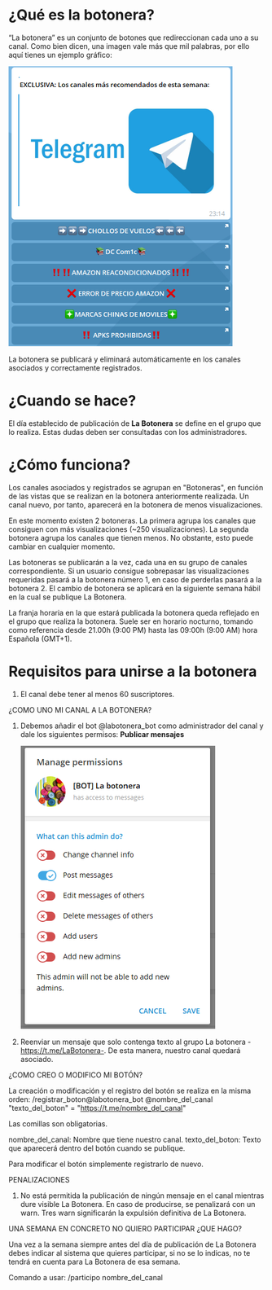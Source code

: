 # ¿Qué es la botonera?
“La botonera” es un conjunto de botones que redireccionan cada uno a su canal.
Como bien dicen, una imagen vale más que mil palabras, por ello aquí tienes un ejemplo gráfico:

![La Botonera](/media/botonera.png)

La botonera se publicará y eliminará automáticamente en los canales asociados y correctamente registrados.

# ¿Cuando se hace?

El día establecido de publicación de **La Botonera** se define en el grupo que lo realiza. Estas dudas deben ser consultadas con los administradores.

# ¿Cómo funciona?

Los canales asociados y registrados se agrupan en "Botoneras", en función de las vistas que se realizan en la botonera anteriormente realizada. Un canal nuevo, por tanto, aparecerá en la botonera de menos visualizaciones.

En este momento existen 2 botoneras. La primera agrupa los canales que consiguen con más visualizaciones (~250 visualizaciones). La segunda botonera agrupa los canales que tienen menos. No obstante, esto puede cambiar en cualquier momento.

Las botoneras se publicarán a la vez, cada una en su grupo de canales correspondiente. Si un usuario consigue sobrepasar 
las visualizaciones requeridas pasará a la botonera número 1, en caso de perderlas pasará a la botonera 2. El cambio de 
botonera se aplicará en la siguiente semana hábil en la cual se publique La Botonera.

La franja horaria en la que estará publicada la botonera queda reflejado en el grupo que realiza la botonera. Suele ser en horario nocturno, tomando como referencia desde 21.00h (9:00 PM) hasta las 09:00h (9:00 AM) hora Española (GMT+1).


# Requisitos para unirse a la botonera

1. El canal debe tener al menos 60 suscriptores.


¿COMO UNO MI CANAL A LA BOTONERA?

1. Debemos añadir el bot @labotonera_bot como administrador del canal y dale los siguientes permisos: **Publicar mensajes**
    
    ![Permisos necesarios](/media/permisos_labotonera_bot.PNG)

2. Reenviar un mensaje que solo contenga texto al grupo La botonera -https://t.me/LaBotonera-. De esta manera,
nuestro canal quedará asociado.


¿COMO CREO O MODIFICO MI BOTÓN?

La creación o modificación y el registro del botón se realiza en la misma orden:
/registrar_boton@labotonera_bot @nombre_del_canal "texto_del_boton" = "https://t.me/nombre_del_canal"

Las comillas son obligatorias.

nombre_del_canal: Nombre que tiene nuestro canal.
texto_del_boton: Texto que aparecerá dentro del botón cuando se publique.

Para modificar el botón simplemente registrarlo de nuevo.


PENALIZACIONES

1. No está permitida la publicación de ningún mensaje en el canal mientras dure visible La Botonera. En caso de producirse,
se penalizará con un warn. Tres warn significarán la expulsión definitiva de La Botonera.


UNA SEMANA EN CONCRETO NO QUIERO PARTICIPAR ¿QUE HAGO?

Una vez a la semana siempre antes del día de publicación de La Botonera debes indicar al sistema que quieres participar,
si no se lo indicas, no te tendrá en cuenta para La Botonera de esa semana.

Comando a usar: /participo nombre_del_canal
